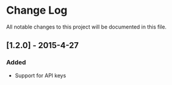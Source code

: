 # Change Log
All notable changes to this project will be documented in this file.

## [1.2.0] - 2015-4-27
### Added
- Support for API keys

